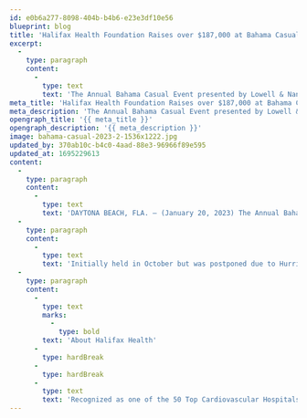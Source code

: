 ```yaml
---
id: e0b6a277-8098-404b-b4b6-e23e3df10e56
blueprint: blog
title: 'Halifax Health Foundation Raises over $187,000 at Bahama Casual Event'
excerpt:
  -
    type: paragraph
    content:
      -
        type: text
        text: 'The Annual Bahama Casual Event presented by Lowell & Nancy Lohman and Glenn & Connie Ritchey raised over $187,000 to benefit the Lohman Center for Diabetes at Halifax Health. '
meta_title: 'Halifax Health Foundation Raises over $187,000 at Bahama Casual Event'
meta_description: 'The Annual Bahama Casual Event presented by Lowell & Nancy Lohman and Glenn & Connie Ritchey raised over $187,000 to benefit the Lohman Center for Diabetes at Halifax Health.'
opengraph_title: '{{ meta_title }}'
opengraph_description: '{{ meta_description }}'
image: bahama-casual-2023-2-1536x1222.jpg
updated_by: 370ab10c-b4c0-4aad-88e3-96966f89e595
updated_at: 1695229613
content:
  -
    type: paragraph
    content:
      -
        type: text
        text: 'DAYTONA BEACH, FLA. – (January 20, 2023) The Annual Bahama Casual Event presented by Lowell & Nancy Lohman and Glenn & Connie Ritchey raised over $187,000 to benefit the Lohman Center for Diabetes at Halifax Health. The event, held January 6, 2023, at the Hilton Daytona Beach Oceanfront Resort, drew over 300 guests who were entertained by KTG Entertainment and enjoyed fine cuisine. The Foundation continues to raise funds to support our effort in providing high-quality healthcare by purchasing state-of-the-art technology and equipment and provide up to date education for staff to enhance our community’s general health and wellness. The event is limited to 150 couples who each had a chance of winning a 2023 Chevrolet lease or $20,000 in cash.'
  -
    type: paragraph
    content:
      -
        type: text
        text: 'Initially held in October but was postponed due to Hurricane Ian, it was a huge success, and Executive Director of the Halifax Health Foundation, Joe Petrock said, “I wish to thank Charlie Lydecker, our Foundation Chair, the Foundation Board of Directors and our long-standing supporters for helping Halifax Health continue to be the healthcare leader in our community.”'
  -
    type: paragraph
    content:
      -
        type: text
        marks:
          -
            type: bold
        text: 'About Halifax Health'
      -
        type: hardBreak
      -
        type: hardBreak
      -
        type: text
        text: 'Recognized as one of the 50 Top Cardiovascular Hospitals™ in the United States by IBM Watson Health™, Halifax Health serves Volusia and Flagler counties, providing a continuum of health care services through a network of organizations including a tertiary hospital, two community hospitals, an urgent care, psychiatric services, a cancer treatment center with five outreach locations, the area’s largest hospice, a center for inpatient rehabilitation, outpatient rehabilitation clinics, primary care walk-in clinics, a clinic specializing in women’s health, a pediatric care community clinic, three children’s medical practices, a home health care agency and an exclusive provider organization. Halifax Health offers the area’s only Level II Trauma Center, Thrombectomy-Capable Stroke Center (TSC), Center for Transplant Services, Pediatric Intensive Care Unit, Pediatric Emergency Department, Child and Adolescent Behavioral Services, complete Neurosurgical Services, OB Emergency Department and Level III Neonatal Intensive Care Unit that cares for babies born earlier than 28 weeks. For more information, visit halifaxhealth.org'
---
```

